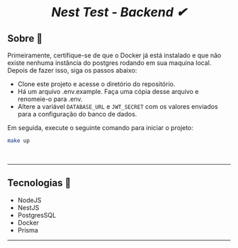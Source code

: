 #
<i class="devicon-react-original colored">
  <h1 align="center">
    Nest Test - Backend ✔
  </h1>
</i>

## Sobre 💭
Primeiramente, certifique-se de que o Docker já está instalado e que não existe nenhuma instância do postgres rodando em sua maquina local. Depois de fazer isso, siga os passos abaixo:

- Clone este projeto e acesse o diretório do repositório.
- Há um arquivo .env.example. Faça uma cópia desse arquivo e renomeie-o para .env.
- Altere a variável `DATABASE_URL` e `JWT_SECRET` com os valores enviados para a configuração do banco de dados.

Em seguida, execute o seguinte comando para iniciar o projeto:
```sh
make up 
```

<br>

---

## Tecnologias 🚀

- NodeJS
- NestJS
- PostgresSQL
- Docker
- Prisma

---
